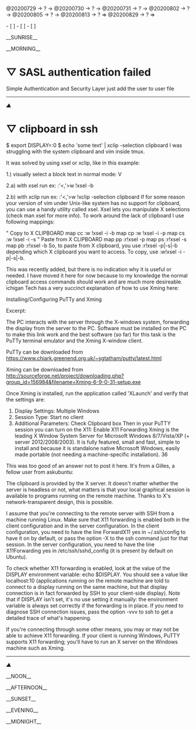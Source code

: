 <link rel="stylesheet"  type="text/css" href="s-activity.css"/>
<p class="todo">@20200729 → ? → @20200730 → ? → @20200731 → ? → @20200802 → ? → @20200805 → ? → @20200813 → ? ⇒ @20200829 → ? ⇒ </p>
- [ ]  
- [ ]  
- [ ]  

<p class="tb">__SUNRISE__</p>
<p class="tb">__MORNING__</p>

# ▽  SASL authentication failed
Simple Authentication and Security Layer
just add the user to user file
- - -
_▲_
# ▽  clipboard in ssh
$ export DISPLAY=:0
$ echo 'some text' | xclip -selection clipboard
I was struggling with the system clipboard and vim inside tmux.

It was solved by using xsel or xclip, like in this example:

1.) visually select a block text in normal mode: V<motionkey>

2.a) with xsel run ex: :'<,'>w !xsel -b

2.b) with xclip run ex: :'<,'>w !xclip -selection clipboard
If for some reason your version of vim under Unix-like system has no support for clipboard, you can use a handy utility called xsel. Xsel lets you manipulate X selections (check man xsel for more info). To work around the lack of clipboard I use following mappings:

" Copy to X CLIPBOARD
map <leader>cc :w !xsel -i -b<CR>
map <leader>cp :w !xsel -i -p<CR>
map <leader>cs :w !xsel -i -s<CR>
" Paste from X CLIPBOARD
map <leader>pp :r!xsel -p<CR>
map <leader>ps :r!xsel -s<CR>
map <leader>pb :r!xsel -b<CR>
So, to paste from X clipboard, you use :r!xsel -p|-s|-b depending which X clipboard you want to access. To copy, use :w!xsel -i -p|-s|-b.

This was recently added, but there is no indication why it is useful or needed. I have moved it here for now because to my knowledge the normal clipboard access commands should work and are much more desireable.
ichigan Tech has a very succinct explanation of how to use Xming here:

Installing/Configuring PuTTy and Xming

Excerpt:

The PC interacts with the server through the X-windows system, forwarding the display from the server to the PC. Software must be installed on the PC to make this link work and the best software (so far) for this task is the PuTTy terminal emulator and the Xming X-window client.

PuTTy can be downloaded from https://www.chiark.greenend.org.uk/~sgtatham/putty/latest.html

Xming can be downloaded from http://sourceforge.net/project/downloading.php?group_id=156984&filename=Xming-6-9-0-31-setup.exe

Once Xming is installed, run the application called 'XLaunch' and verify that the settings are:

1)  Display Settings:  Multiple Windows
2)  Session Type:  Start no client
3)  Additional Parameters:  Check Clipboard box
Then in your PuTTY session you can turn on the X11: Enable X11 Forwarding
Xming is the leading X Window System Server for Microsoft Windows 8/7/Vista/XP (+ server 2012/2008/2003). It is fully featured, small and fast, simple to install and because it is standalone native Microsoft Windows, easily made portable (not needing a machine-specific installation).
36

This was too good of an answer not to post it here. It's from a Gilles, a fellow user from askubuntu:

The clipboard is provided by the X server. It doesn't matter whether the server is headless or not, what matters is that your local graphical session is available to programs running on the remote machine. Thanks to X's network-transparent design, this is possible.

I assume that you're connecting to the remote server with SSH from a machine running Linux. Make sure that X11 forwarding is enabled both in the client configuration and in the server configuration. In the client configuration, you need to have the line ForwardX11 yes in ~/.ssh/config to have it on by default, or pass the option -X to the ssh command just for that session. In the server configuration, you need to have the line X11Forwarding yes in /etc/ssh/sshd_config (it is present by default on Ubuntu).

To check whether X11 forwarding is enabled, look at the value of the DISPLAY environment variable: echo $DISPLAY. You should see a value like localhost:10 (applications running on the remote machine are told to connect to a display running on the same machine, but that display connection is in fact forwarded by SSH to your client-side display). Note that if DISPLAY isn't set, it's no use setting it manually: the environment variable is always set correctly if the forwarding is in place. If you need to diagnose SSH connection issues, pass the option -vvv to ssh to get a detailed trace of what's happening.

If you're connecting through some other means, you may or may not be able to achieve X11 forwarding. If your client is running Windows, PuTTY supports X11 forwarding; you'll have to run an X server on the Windows machine such as Xming.
- - -
_▲_
<p class="tb">__NOON__</p>
<p class="tb">__AFTERNOON__</p>
<p class="tb">__SUNSET__</p>
<p class="tb">__EVENING__</p>
<p class="tb">__MIDNIGHT__</p>
